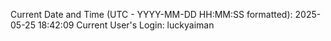 Current Date and Time (UTC - YYYY-MM-DD HH:MM:SS formatted): 2025-05-25 18:42:09
Current User's Login: luckyaiman
